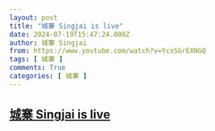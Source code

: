 ```yaml
---
layout: post
title: "城寨 Singjai is live"
date: 2024-07-19T15:47:24.000Z
author: 城寨 Singjai
from: https://www.youtube.com/watch?v=YcsSGrEXNGQ
tags: [ 城寨 ]
comments: True
categories: [ 城寨 ]
---
```

<!--1721404044000-->
[城寨 Singjai is live](https://www.youtube.com/watch?v=YcsSGrEXNGQ)
------

<div>

</div>
